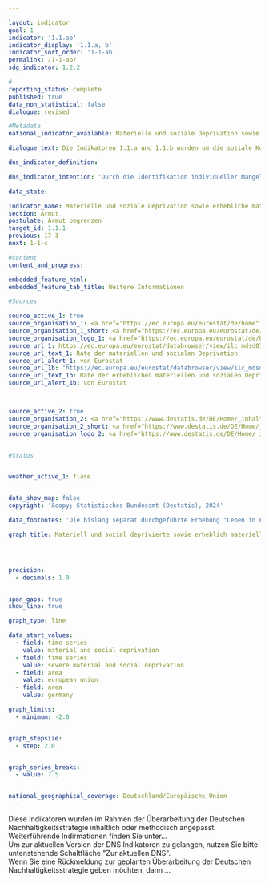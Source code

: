```yaml
---

layout: indicator        
goal: 1        
indicator: '1.1.ab'        
indicator_display: '1.1.a, b'        
indicator_sort_order: '1-1-ab'        
permalink: /1-1-ab/        
sdg_indicator: 1.2.2        

#
reporting_status: complete        
published: true        
data_non_statistical: false        
dialogue: revised

#Metadata        
national_indicator_available: Materielle und soziale Deprivation sowie erhebliche materielle und soziale Deprivation        

dialogue_text: Die Indikatoren 1.1.a und 1.1.b wurden um die soziale Komponente erweitert, sodass neben der (erheblichen) materiellen Deprivation nun auch die (erhebliche) soziale Deprivation abgebildet wird.

dns_indicator_definition:

dns_indicator_intention: 'Durch die Identifikation individueller Mangelsituationen soll der Indikator zur Abbildung armutsgefährdeter Lebenslagen dienen. Ziel der Bekämpfung „materieller und sozialer Deprivation“ ist es, dass der Prozentsatz der Personen, die materiell oder sozial depriviert <abbr title="beziehungsweise" tabindex="0">bzw.</abbr> erheblich materiell oder sozial depriviert sind, jeweils unter dem Niveau der Europäischen Union (<abbr title="Europäische Union" tabindex="0">EU</abbr>) liegt.'      

data_state:       

indicator_name: Materielle und soziale Deprivation sowie erhebliche materielle und soziale Deprivation          
section: Armut        
postulate: Armut begrenzen        
target_id: 1.1.1        
previous: 17-3        
next: 1-1-c       

#content         
content_and_progress:        

embedded_feature_html:
embedded_feature_tab_title: Weitere Informationen        

#Sources        

source_active_1: true
source_organisation_1: <a href="https://ec.europa.eu/eurostat/de/home" target="_blank" onclick="return confirm_alert('von Eurostat', 'De')">Eurostat</a>
source_organisation_1_short: <a href="https://ec.europa.eu/eurostat/de/home" target="_blank" onclick="return confirm_alert('von Eurostat', 'De')">Eurostat</a>
source_organisation_logo_1: <a href="https://ec.europa.eu/eurostat/de/home" target="_blank" onclick="return confirm_alert('von Eurostat', 'De')"><img src="https://dns-indikatoren.de/public/OrgImgDe/eurostat.png" alt="Eurostat" title=" Klicken Sie hier um zur Homepage der Organisation Eurostat zu gelangen." style="height:60px; width:148px; border:transparent"/></a>
source_url_1: https://ec.europa.eu/eurostat/databrowser/view/ilc_mdsd07__custom_9871045/default/table?lang=de'
source_url_text_1: Rate der materiellen und sozialen Deprivation
source_url_alert_1: von Eurostat
source_url_1b: 'https://ec.europa.eu/eurostat/databrowser/view/ilc_mdsd11__custom_9871444/default/table?lang=de'
source_url_text_1b: Rate der erheblichen materiellen und sozialen Deprivation
source_url_alert_1b: von Eurostat



source_active_2: true
source_organisation_2: <a href="https://www.destatis.de/DE/Home/_inhalt.html" target="_blank">Statistisches Bundesamt</a>
source_organisation_2_short: <a href="https://www.destatis.de/DE/Home/_inhalt.html" target="_blank">Statistisches Bundesamt</a>
source_organisation_logo_2: <a href="https://www.destatis.de/DE/Home/_inhalt.html" target="_blank"><img src="https://dns-indikatoren.de/public/OrgImgDe/destatis.png" alt="Statistisches Bundesamt" title=" Klicken Sie hier um zur Homepage der Organisation Statistisches Bundesamt zu gelangen." style="height:60px; width:148px; border:transparent"/></a>


#Status        


weather_active_1: flase


data_show_map: false        
copyright: '&copy; Statistisches Bundesamt (Destatis), 2024'        

data_footnotes: 'Die bislang separat durchgeführte Erhebung "Leben in Europa" (<abbr title="EU-Statistics on Income and Living Conditions (Statistik über Einkommen und Lebensbedingungen)" tabindex="0">EU-SILC</abbr>) wurde 2020&nbsp;in den Mikrozensus als Unterstichprobe integriert. Durch den Wechsel von einer freiwilligen zu einer in Teilen auskunftspflichtigen Befragung verbunden mit einer neuen Stichprobenzusammensetzung sind ein Vergleich der Daten des Erhebungsjahres 2020&nbsp;mit den Vorjahren und die Berechnung der Wettersymbole nicht möglich (Zeitreihenbruch).<br>• Für die EU: 2019&nbsp;von <abbr title="European Statistical Office (Statistisches Amt der Europäischen Union)" tabindex="0">Eurostat</abbr> geschätzte Daten, ab 2020: <abbr title="Europäische Union mit 27&nbsp;Mitgliedsstaaten (ohne das Vereinigte Königreich)" tabindex="0">EU-27</abbr>&nbsp;(ohne Vereinigtes Königreich).'        

graph_title: Materiell und sozial deprivierte sowie erheblich materiell und sozial deprivierte Personen        




precision:
  - decimals: 1.0


span_gaps: true        
show_line: true        

graph_type: line        

data_start_values:
  - field: time series
    value: material and social deprivation
  - field: time series
    value: severe material and social deprivation
  - field: area
    value: european union
  - field: area
    value: germany        

graph_limits:
  - minimum: -2.0


graph_stepsize:
  - step: 2.0


graph_series_breaks:
  - value: 7.5


national_geographical_coverage: Deutschland/Europäische Union                
---
```



<div>
  <div class="my-header">
    <label class="default"><i class="fa fa-wrench" aria-hidden="true"></i> Diese Indikatoren wurden im Rahmen der Überarbeitung der Deutschen Nachhaltigkeitsstrategie inhaltlich oder methodisch angepasst. Weiterführende Indirmationen finden Sie unter...<br>Um zur aktuellen Version der DNS Indikatoren zu gelangen, nutzen Sie bitte untenstehende Schaltfläche "Zur aktuellen DNS".<br>Wenn Sie eine Rückmeldung zur geplanten Überarbeitung der Deutschen Nachhaltigkeitsstrategie geben möchten, dann ...
    </label>
  </div>
</div>
